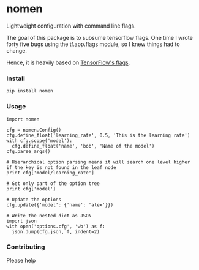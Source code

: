 # nomen
Lightweight configuration with command line flags.

The goal of this package is to subsume tensorflow flags. One time I wrote forty five bugs using the tf.app.flags module, so I knew things had to change.

Hence, it is heavily based on [TensorFlow's flags](https://github.com/tensorflow/tensorflow/blob/ad5a583e7b9f095d1d0151fd24f9e5055d5dd6ab/tensorflow/python/platform/flags.py).

### Install
```
pip install nomen
```

### Usage
```
import nomen

cfg = nomen.Config()
cfg.define_float('learning_rate', 0.5, 'This is the learning rate')
with cfg.scope('model'):
  cfg.define_float('name', 'bob', 'Name of the model')
cfg.parse_args()

# Hierarchical option parsing means it will search one level higher
if the key is not found in the leaf node
print cfg['model/learning_rate']

# Get only part of the option tree
print cfg['model']

# Update the options
cfg.update({'model': {'name': 'alex'}})

# Write the nested dict as JSON
import json
with open('options.cfg', 'wb') as f:
  json.dump(cfg.json, f, indent=2)
```

### Contributing
Please help
